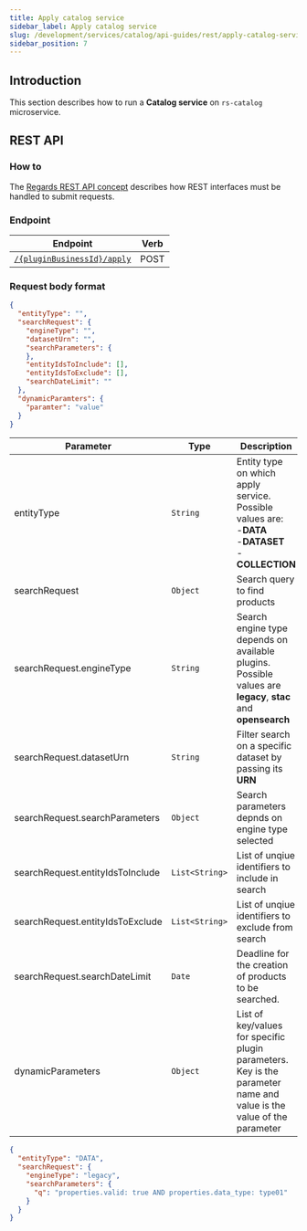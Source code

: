 ```yaml
---
title: Apply catalog service
sidebar_label: Apply catalog service
slug: /development/services/catalog/api-guides/rest/apply-catalog-service
sidebar_position: 7
---
```


## Introduction

This section describes how to run a **Catalog service** on `rs-catalog` microservice.

## REST API

### How to

The [Regards REST API concept](../../../../concepts/05-rest-api.md) describes how REST interfaces must be handled to
submit requests.

### Endpoint

| Endpoint                                                 | Verb |
|----------------------------------------------------------|------|
| [`/{pluginBusinessId}/apply`](./catalog-api-swagger.mdx) | POST |

### Request body format

```json
{
  "entityType": "",
  "searchRequest": {
    "engineType": "",
    "datasetUrn": "",
    "searchParameters": {
    },
    "entityIdsToInclude": [],
    "entityIdsToExclude": [],
    "searchDateLimit": ""
  },
  "dynamicParamters": {
    "paramter": "value"
  }
}
```

| Parameter                        | Type           | Description                                                                                                          | Mandatory |
|----------------------------------|----------------|----------------------------------------------------------------------------------------------------------------------|-----------|
| entityType                       | `String`       | Entity type on which apply service. Possible values are: <br/>-**DATA**<br/>-**DATASET**<br/>-**COLLECTION**<br/>    | True      |
| searchRequest                    | `Object`       | Search query to find products                                                                                        | True      |
| searchRequest.engineType         | `String`       | Search engine type depends on available plugins. Possible values are **legacy**, **stac** and **opensearch**         | True      |
| searchRequest.datasetUrn         | `String`       | Filter search on a specific dataset by passing its **URN**                                                           | False     |
| searchRequest.searchParameters   | `Object`       | Search parameters depnds on engine type selected                                                                     | True      |
| searchRequest.entityIdsToInclude | `List<String>` | List of unqiue identifiers to include in search                                                                      | False     |
| searchRequest.entityIdsToExclude | `List<String>` | List of unqiue identifiers to exclude from search                                                                    | False     |
| searchRequest.searchDateLimit    | `Date`         | Deadline for the creation of products to be searched.                                                                | False     |
| dynamicParameters                | `Object`       | List of key/values for specific plugin parameters. Key is the parameter name and value is the value of the parameter | False     |

```json title='Example to aplly a download plugin with legcy engine'
{
  "entityType": "DATA",
  "searchRequest": {
    "engineType": "legacy",
    "searchParameters": {
      "q": "properties.valid: true AND properties.data_type: type01"
    }
  }
}
```